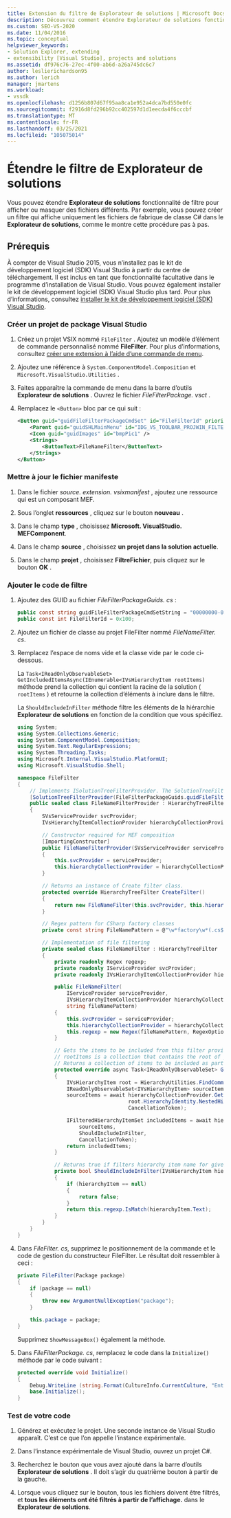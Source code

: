 ```yaml
---
title: Extension du filtre de Explorateur de solutions | Microsoft Docs
description: Découvrez comment étendre Explorateur de solutions fonctionnalité de filtre pour afficher ou masquer des fichiers différents dans le kit de développement logiciel (SDK) Visual Studio.
ms.custom: SEO-VS-2020
ms.date: 11/04/2016
ms.topic: conceptual
helpviewer_keywords:
- Solution Explorer, extending
- extensibility [Visual Studio], projects and solutions
ms.assetid: df976c76-27ec-4f00-ab6d-a26a745dc6c7
author: leslierichardson95
ms.author: lerich
manager: jmartens
ms.workload:
- vssdk
ms.openlocfilehash: d1256b807d67f95aa8ca1e952a4dca7bd550e0fc
ms.sourcegitcommit: f2916d8fd296b92cc402597d1d1eecda4f6cccbf
ms.translationtype: MT
ms.contentlocale: fr-FR
ms.lasthandoff: 03/25/2021
ms.locfileid: "105075014"
---
```

# <a name="extend-the-solution-explorer-filter"></a>Étendre le filtre de Explorateur de solutions
Vous pouvez étendre **Explorateur de solutions** fonctionnalité de filtre pour afficher ou masquer des fichiers différents. Par exemple, vous pouvez créer un filtre qui affiche uniquement les fichiers de fabrique de classe C# dans le **Explorateur de solutions**, comme le montre cette procédure pas à pas.

## <a name="prerequisites"></a>Prérequis
 À compter de Visual Studio 2015, vous n’installez pas le kit de développement logiciel (SDK) Visual Studio à partir du centre de téléchargement. Il est inclus en tant que fonctionnalité facultative dans le programme d’installation de Visual Studio. Vous pouvez également installer le kit de développement logiciel (SDK) Visual Studio plus tard. Pour plus d’informations, consultez [installer le kit de développement logiciel (SDK) Visual Studio](../extensibility/installing-the-visual-studio-sdk.md).

### <a name="create-a-visual-studio-package-project"></a>Créer un projet de package Visual Studio

1. Créez un projet VSIX nommé `FileFilter` . Ajoutez un modèle d’élément de commande personnalisé nommé **FileFilter**. Pour plus d’informations, consultez [créer une extension à l’aide d’une commande de menu](../extensibility/creating-an-extension-with-a-menu-command.md).

2. Ajoutez une référence à `System.ComponentModel.Composition` et `Microsoft.VisualStudio.Utilities` .

3. Faites apparaître la commande de menu dans la barre d’outils **Explorateur de solutions** . Ouvrez le fichier *FileFilterPackage. vsct* .

4. Remplacez le `<Button>` bloc par ce qui suit :

    ```xml
    <Button guid="guidFileFilterPackageCmdSet" id="FileFilterId" priority="0x0400" type="Button">
        <Parent guid="guidSHLMainMenu" id="IDG_VS_TOOLBAR_PROJWIN_FILTERS" />
        <Icon guid="guidImages" id="bmpPic1" />
        <Strings>
            <ButtonText>FileNameFilter</ButtonText>
        </Strings>
    </Button>
    ```

### <a name="update-the-manifest-file"></a>Mettre à jour le fichier manifeste

1. Dans le fichier *source. extension. vsixmanifest* , ajoutez une ressource qui est un composant MEF.

2. Sous l’onglet **ressources** , cliquez sur le bouton **nouveau** .

3. Dans le champ **type** , choisissez **Microsoft. VisualStudio. MEFComponent**.

4. Dans le champ **source** , choisissez **un projet dans la solution actuelle**.

5. Dans le champ **projet** , choisissez **FiltreFichier**, puis cliquez sur le bouton **OK** .

### <a name="add-the-filter-code"></a>Ajouter le code de filtre

1. Ajoutez des GUID au fichier *FileFilterPackageGuids. cs* :

    ```csharp
    public const string guidFileFilterPackageCmdSetString = "00000000-0000-0000-0000-00000000"; // get your GUID from the .vsct file
    public const int FileFilterId = 0x100;
    ```

2. Ajoutez un fichier de classe au projet FileFilter nommé *FileNameFilter. cs*.

3. Remplacez l’espace de noms vide et la classe vide par le code ci-dessous.

     La `Task<IReadOnlyObservableSet> GetIncludedItemsAsync(IEnumerable<IVsHierarchyItem rootItems)` méthode prend la collection qui contient la racine de la solution ( `rootItems` ) et retourne la collection d’éléments à inclure dans le filtre.

     La `ShouldIncludeInFilter` méthode filtre les éléments de la hiérarchie **Explorateur de solutions** en fonction de la condition que vous spécifiez.

    ```csharp
    using System;
    using System.Collections.Generic;
    using System.ComponentModel.Composition;
    using System.Text.RegularExpressions;
    using System.Threading.Tasks;
    using Microsoft.Internal.VisualStudio.PlatformUI;
    using Microsoft.VisualStudio.Shell;

    namespace FileFilter
    {
        // Implements ISolutionTreeFilterProvider. The SolutionTreeFilterProvider attribute declares it as a MEF component
        [SolutionTreeFilterProvider(FileFilterPackageGuids.guidFileFilterPackageCmdSetString, (uint)(FileFilterPackageGuids.FileFilterId))]
        public sealed class FileNameFilterProvider : HierarchyTreeFilterProvider
        {
            SVsServiceProvider svcProvider;
            IVsHierarchyItemCollectionProvider hierarchyCollectionProvider;

            // Constructor required for MEF composition
            [ImportingConstructor]
            public FileNameFilterProvider(SVsServiceProvider serviceProvider, IVsHierarchyItemCollectionProvider hierarchyCollectionProvider)
            {
                this.svcProvider = serviceProvider;
                this.hierarchyCollectionProvider = hierarchyCollectionProvider;
            }

            // Returns an instance of Create filter class.
            protected override HierarchyTreeFilter CreateFilter()
            {
                return new FileNameFilter(this.svcProvider, this.hierarchyCollectionProvider, FileNamePattern);
            }

            // Regex pattern for CSharp factory classes
            private const string FileNamePattern = @"\w*factory\w*(.cs$)";

            // Implementation of file filtering
            private sealed class FileNameFilter : HierarchyTreeFilter
            {
                private readonly Regex regexp;
                private readonly IServiceProvider svcProvider;
                private readonly IVsHierarchyItemCollectionProvider hierarchyCollectionProvider;

                public FileNameFilter(
                    IServiceProvider serviceProvider,
                    IVsHierarchyItemCollectionProvider hierarchyCollectionProvider,
                    string fileNamePattern)
                {
                    this.svcProvider = serviceProvider;
                    this.hierarchyCollectionProvider = hierarchyCollectionProvider;
                    this.regexp = new Regex(fileNamePattern, RegexOptions.IgnoreCase);
                }

                // Gets the items to be included from this filter provider.
                // rootItems is a collection that contains the root of your solution
                // Returns a collection of items to be included as part of the filter
                protected override async Task<IReadOnlyObservableSet> GetIncludedItemsAsync(IEnumerable<IVsHierarchyItem> rootItems)
                {
                    IVsHierarchyItem root = HierarchyUtilities.FindCommonAncestor(rootItems);
                    IReadOnlyObservableSet<IVsHierarchyItem> sourceItems;
                    sourceItems = await hierarchyCollectionProvider.GetDescendantsAsync(
                                        root.HierarchyIdentity.NestedHierarchy,
                                        CancellationToken);

                    IFilteredHierarchyItemSet includedItems = await hierarchyCollectionProvider.GetFilteredHierarchyItemsAsync(
                        sourceItems,
                        ShouldIncludeInFilter,
                        CancellationToken);
                    return includedItems;
                }

                // Returns true if filters hierarchy item name for given filter; otherwise, false</returns>
                private bool ShouldIncludeInFilter(IVsHierarchyItem hierarchyItem)
                {
                    if (hierarchyItem == null)
                    {
                        return false;
                    }
                    return this.regexp.IsMatch(hierarchyItem.Text);
                }
            }
        }
    }

    ```

4. Dans *FileFilter. cs*, supprimez le positionnement de la commande et le code de gestion du constructeur FileFilter. Le résultat doit ressembler à ceci :

    ```csharp
    private FileFilter(Package package)
    {
        if (package == null)
        {
            throw new ArgumentNullException("package");
        }

        this.package = package;
    }
    ```

     Supprimez `ShowMessageBox()` également la méthode.

5. Dans *FileFilterPackage. cs*, remplacez le code dans la `Initialize()` méthode par le code suivant :

    ```csharp
    protected override void Initialize()
    {
        Debug.WriteLine (string.Format(CultureInfo.CurrentCulture, "Entering Initialize() of: {0}", this.ToString()));
        base.Initialize();
    }
    ```

### <a name="test-your-code"></a>Test de votre code

1. Générez et exécutez le projet. Une seconde instance de Visual Studio apparaît. C’est ce que l’on appelle l’instance expérimentale.

2. Dans l’instance expérimentale de Visual Studio, ouvrez un projet C#.

3. Recherchez le bouton que vous avez ajouté dans la barre d’outils **Explorateur de solutions** . Il doit s’agir du quatrième bouton à partir de la gauche.

4. Lorsque vous cliquez sur le bouton, tous les fichiers doivent être filtrés, et **tous les éléments ont été filtrés à partir de l’affichage.** dans le **Explorateur de solutions**.
